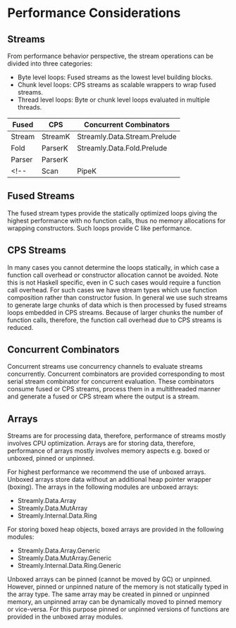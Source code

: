 # Performance Considerations

<!--
CPS-vs-Direct

# High performance code.

Use examples to illustrate.

## Direct encpasulated in CPS

Direct style modules provide the highest performance with static fusion. CPS
style modules provide dynamic composition and building/consuming of streams
with dependencies.

The basic principle is always compose using the fused modules as long as you
can. When we cannot we wrap them in cps. In general the outer structure of the
program is CPS and the inner structure is direct.

When using streams, we generally build/process small segments using the direct
style streams, we store the segments in chunks of arrays, wrap these arrays
into StreamK to build larger streams.

Similarly, we process larger CPS streams of arrays using CPS ParserK, process
the smaller segments within using direct style parser as much as we can. When
we need to express dependencies during processing i.e. we need monad then we
wrap the direct processing in CPS.

So we have the entire outline of the processing as CPS which encapsulates small
islands of direct style processing.

## Stream vs StreamK

The CPS overhead is per element, the smaller the elements, more in numbers, the
more is the overhead. Thus we want to minimize CPS and maximize direct style.
So we keep chunks in outer CPS StreamK and process those chunks using the inner
Stream. The direct processing is extermely efficient but it has to fuse
statically.

We we use fromStream (streamd), we are converting the stream to CPS and now
each element of the stream will pass through CPS, each elements will have a
constant CPS overhead. Thus it is better if we CPS a stream with fewer elements
of larger size rather than a large number of elements.

When we use toStream (streamk), we do not make the performance better, the
overhead remains the same as each element is passing through CPS anyway. We are
just processing the elements vis non-cps stream functions.

Therefore once we made a stream CPS, it does not make any difference if we make
it direct again or not. From performance perspective it is a one-way street.

The same arguments apply to Parser vs ParserK.
-->

## Streams

From performance behavior perspective, the stream operations can be divided
into three categories:

* Byte level loops: Fused streams as the lowest level building blocks.
* Chunk level loops: CPS streams as scalable wrappers to wrap fused streams.
* Thread level loops: Byte or chunk level loops evaluated in multiple threads.

| Fused  | CPS     | Concurrent Combinators       |
|--------|---------|------------------------------|
| Stream | StreamK | Streamly.Data.Stream.Prelude |
| Fold   | ParserK | Streamly.Data.Fold.Prelude   |
| Parser | ParserK |                              |
<!-- | Scan   | PipeK   | Streamly.Data.Scan.Prelude   | -->

## Fused Streams

The fused stream types provide the statically optimized loops giving the
highest performance with no function calls, thus no memory allocations for
wrapping constructors. Such loops provide C like performance.

## CPS Streams

In many cases you cannot determine the loops statically, in which case a
function call overhead or constructor allocation cannot be avoided. Note
this is not Haskell specific, even in C such cases would require a
function call overhead.  For such cases we have stream types which use
function composition rather than constructor fusion. In general we use
such streams to generate large chunks of data which is then processed by
fused streams loops embedded in CPS streams. Because of larger chunks
the number of function calls, therefore, the function call overhead due
to CPS streams is reduced.

## Concurrent Combinators

Concurrent streams use concurrency channels to evaluate streams
concurrently.  Concurrent combinators are provided corresponding to most
serial stream combinator for concurrent evaluation.  These combinators
consume fused or CPS streams, process them in a multithreaded manner and
generate a fused or CPS stream where the output is a stream.

## Arrays

Streams are for processing data, therefore, performance of streams
mostly involves CPU optimization.  Arrays are for storing data,
therefore, performance of arrays mostly involves memory aspects e.g.
boxed or unboxed, pinned or unpinned.

For highest performance we recommend the use of unboxed arrays. Unboxed
arrays store data without an additional heap pointer wrapper
(boxing). The arrays in the following modules are unboxed arrays:

* Streamly.Data.Array
* Streamly.Data.MutArray
* Streamly.Internal.Data.Ring

For storing boxed heap objects, boxed arrays are provided in the following
modules:

* Streamly.Data.Array.Generic
* Streamly.Data.MutArray.Generic
* Streamly.Internal.Data.Ring.Generic

Unboxed arrays can be pinned (cannot be moved by GC) or
unpinned. However, pinned or unpinned nature of the memory is not
statically typed in the array type. The same array may be created in
pinned or unpinned memory, an unpinned array can be dynamically moved
to pinned memory or vice-versa. For this purpose pinned or unpinned
versions of functions are provided in the unboxed array modules.

